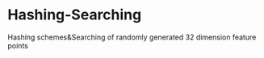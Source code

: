Hashing-Searching
=================

Hashing schemes&amp;Searching of randomly generated 32 dimension feature points
